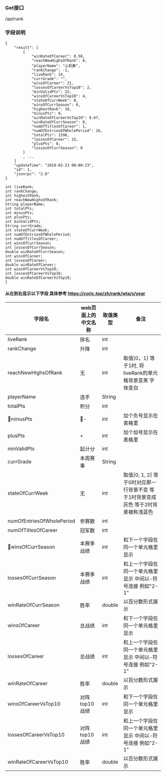 ### Get接口
/api/rank

### 字段说明
```
{
    "result": [
        {
            "winRateOfCareer": 0.58, 
            "reachNewHighsOfRank": 0,
            "playerName": "心机撕",
            "rankChange": -1,
            "liveRank": 14,
            "currGrade": "",
            "winsOfCareer": 21,
            "lossesOfCareerVsTop10": 2,
            "minValidPts": 22,
            "winsOfCareerVsTop10": 4,
            "stateOfCurrWeek": 0,
            "winsOfCurrSeason": 0,
            "highestRank": 10,
            "minusPts": 0,
            "winRateOfCareerVsTop10": 0.67,
            "winRateOfCurrSeason": 0,
            "numOfTitlesOfCareer": 1,
            "numOfEntriesOfWholePeriod": 16,
            "totalPts": 1598,
            "lossesOfCareer": 15,
            "plusPts": 0,
            "lossesOfCurrSeason": 0
        }
        , ...
    ]
    "updateTime": "2019-02-23 00:08:23",
    "id": 1,
    "jsonrpc": "2.0"
}
```

```
int liveRank;
int rankChange;
int highestRank;
int reachNewHighsOfRank;
String playerName;
int totalPts;
int minusPts;
int plusPts;
int minValidPts;
String currGrade;
int stateOfCurrWeek;
int numOfEntriesOfWholePeriod;
int numOfTitlesOfCareer;
int winsOfCurrSeason;
int lossesOfCurrSeason;
double winRateOfCurrSeason;
int winsOfCareer;
int lossesOfCareer;
double winRateOfCareer;
int winsOfCareerVsTop10;
int lossesOfCareerVsTop10;
double winRateOfCareerVsTop10;
}

```

#### 从左到右显示以下字段 具体参考  https://coric.top/zh/rank/wta/s/year
| 字段名 | web页面上的中文名称 | 取值类型 | 备注 |
| ------ | ------ | ------ | ------ |
| liveRank | 排名 | int | |
| rankChange | 升降 | int | |
| reachNewHIghsOfRank | 无 | int | 取值[0，1] 等于1时, 将liveRank的单元格背景变黑 字体变白 |
| playerName | 选手 | String | |
| totalPts | 积分 | int | |
| minusPts | - | int | 加个负号显示在表格里 |
| plusPts | + | int | 加个加号显示在表格里 |
| minValidPts | 起计分 | int | |
| currGrade | 本周赛事 | String | |
| stateOfCurrWeek | 无 | int | 取值[0, 1, 2] 等于0时对应那一行背景不变 等于1时背景变成灰色 等于2时背景被称浅蓝色 |
| numOfEntriesOfWholePeriod | 参赛数 | int | |
| numOfTitlesOfCareer | 冠军数 | int | |
| winsOfCurrSeason | 本赛季战绩 | int | 和下一个字段在同一个单元格里显示 |
| lossesOfCurrSeason | 本赛季战绩 | int | 和上一个字段在同一个单元格里显示 中间以-符号连接 例如"2-1" |
| winRateOfCurrSeason | 胜率 | double | 以百分数形式展示 |
| winsOfCareer | 总战绩 | int | 和下一个字段在同一个单元格里显示 |
| lossesOfCareer | 总战绩 | int | 和上一个字段在同一个单元格里显示 中间以-符号连接 例如"2-1" |
| winRateOfCareer | 胜率 | double | 以百分数形式展示 |
| winsOfCareerVsTop10 | 对阵top10战绩 | int | 和下一个字段在同一个单元格里显示 |
| lossesOfCareerVsTop10 | 对阵top10战绩 | int | 和上一个字段在同一个单元格里显示 中间以-符号连接 例如"2-1" |
| winRateOfCareerVsTop10 | 胜率 | double | 以百分数形式展示 |
